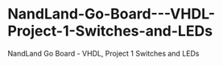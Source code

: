 # NandLand-Go-Board---VHDL-Project-1-Switches-and-LEDs
NandLand Go Board - VHDL, Project 1 Switches and LEDs
